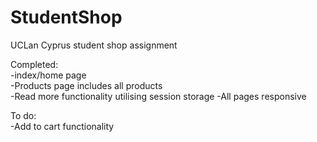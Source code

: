 # StudentShop
UCLan Cyprus student shop assignment


Completed:
<br>-index/home page
<br>-Products page includes all products
<br>-Read more functionality utilising session storage
-All pages responsive

To do:
<br>-Add to cart functionality



